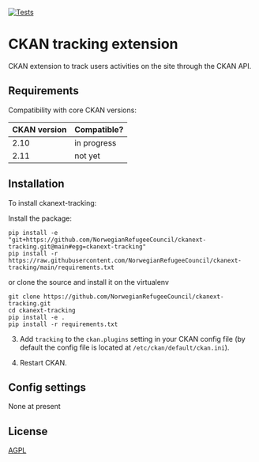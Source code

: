 [![Tests](https://github.com/NorwegianRefugeeCouncil/ckanext-tracking/workflows/Tests/badge.svg?branch=main)](https://github.com/NorwegianRefugeeCouncil/ckanext-tracking/actions)

# CKAN tracking extension

CKAN extension to track users activities on the site through the CKAN API.

## Requirements

Compatibility with core CKAN versions:

| CKAN version    | Compatible?   |
| --------------- | ------------- |
| 2.10            | in progress   |
| 2.11            | not yet       |


## Installation

To install ckanext-tracking:

Install the package:

    pip install -e "git+https://github.com/NorwegianRefugeeCouncil/ckanext-tracking.git@main#egg=ckanext-tracking"
    pip install -r https://raw.githubusercontent.com/NorwegianRefugeeCouncil/ckanext-tracking/main/requirements.txt

or clone the source and install it on the virtualenv

    git clone https://github.com/NorwegianRefugeeCouncil/ckanext-tracking.git
    cd ckanext-tracking
    pip install -e .
	pip install -r requirements.txt

3. Add `tracking` to the `ckan.plugins` setting in your CKAN
   config file (by default the config file is located at
   `/etc/ckan/default/ckan.ini`).

4. Restart CKAN.

## Config settings

None at present

## License

[AGPL](https://www.gnu.org/licenses/agpl-3.0.en.html)
